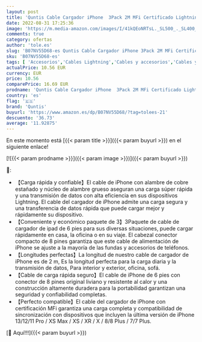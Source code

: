 ```yaml
---
layout: post
title: 'Quntis Cable Cargador iPhone  3Pack 2M MFi Certificado Lightning Carga Rápida Compatible con iPhone 13/13 Pro/12/11/XS MAX/XR/X/8 Plus/7 Plus/6S/6 Plus/5/5S SE iPad Airpods'
date: 2022-08-31 17:25:36
image: 'https://m.media-amazon.com/images/I/41kQEoNRTsL._SL500_._SL400_.jpg'
comments: true
category: ofertas
author: 'tole.es'
slug: 'B07NV55D68-es Quntis Cable Cargador iPhone 3Pack 2M MFi Certificado...'
sku: 'B07NV55D68-es'
tags: [ 'Accesorios','Cables Lightning','Cables y accesorios','Cables y conectores','Informática','ipad','iphone','quntis','🇪🇸', ]
actualPrice: 10.56 EUR
currency: EUR
price: 10.56
comparePrice: 16.69 EUR
prodname: 'Quntis Cable Cargador iPhone  3Pack 2M MFi Certificado Lightning Carga Rápida Compatible con iPhone 13/13 Pro/12/11/XS MAX/XR/X/8 Plus/7 Plus/6S/6 Plus/5/5S SE iPad Airpods'
country: 'es'
flag: '🇪🇸'
brand: 'Quntis'
buyurl: 'https://www.amazon.es/dp/B07NV55D68/?tag=tolees-21'
descuento: '36.73'
average: '11.92875'
---
```


En este momento está [{{< param title >}}]({{< param buyurl >}}) en el siguiente enlace!

[![{{< param prodname >}}]({{< param image >}})]({{< param buyurl >}})

🔎:

- 【Carga rápida y confiable】El cable de iPhone con alambre de cobre estañado y núcleo de alambre grueso aseguran una carga súper rápida y una transmisión de datos con alta eficiencia en sus dispositivos Lightning. El cable del cargador de iPhone admite una carga segura y una transferencia de datos rápida que puede cargar mejor y rápidamente su dispositivo.
- 【Conveniente y económico paquete de 3】3Paquete de cable de cargador de ipad de 6 pies para sus diversas situaciones, puede cargar rápidamente en casa, la oficina o en su viaje. El cabezal conector compacto de 8 pines garantiza que este cable de alimentación de iPhone se ajuste a la mayoría de las fundas y accesorios de teléfonos.
- 【Longitudes perfectas】La longitud de nuestro cable de cargador de iPhone es de 2 m, Es la longitud perfecta para la carga diaria y la transmisión de datos, Para interior y exterior, oficina, sofá.
- 【Cable de carga rápida seguro】El cable de iPhone de 6 pies con conector de 8 pines original liviano y resistente al calor y una construcción altamente duradera para la portabilidad garantizan una seguridad y confiabilidad completas.
- 【Perfecto compatible】El cable del cargador de iPhone con certificación MFi garantiza una carga completa y compatibilidad de sincronización con dispositivos que incluyen la última versión de iPhone 13/12/11 Pro / XS Max / XS / XR / X / 8/8 Plus / 7/7 Plus.

[🛒 Aquí!!!]({{< param buyurl >}})
